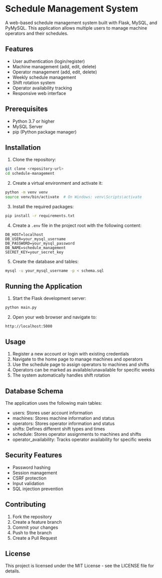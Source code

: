 # Schedule Management System

A web-based schedule management system built with Flask, MySQL, and PyMySQL. This application allows multiple users to manage machine operators and their schedules.

## Features

- User authentication (login/register)
- Machine management (add, edit, delete)
- Operator management (add, edit, delete)
- Weekly schedule management
- Shift rotation system
- Operator availability tracking
- Responsive web interface

## Prerequisites

- Python 3.7 or higher
- MySQL Server
- pip (Python package manager)

## Installation

1. Clone the repository:
```bash
git clone <repository-url>
cd schedule-management
```

2. Create a virtual environment and activate it:
```bash
python -m venv venv
source venv/bin/activate  # On Windows: venv\Scripts\activate
```

3. Install the required packages:
```bash
pip install -r requirements.txt
```

4. Create a `.env` file in the project root with the following content:
```
DB_HOST=localhost
DB_USER=your_mysql_username
DB_PASSWORD=your_mysql_password
DB_NAME=schedule_management
SECRET_KEY=your_secret_key
```

5. Create the database and tables:
```bash
mysql -u your_mysql_username -p < schema.sql
```

## Running the Application

1. Start the Flask development server:
```bash
python main.py
```

2. Open your web browser and navigate to:
```
http://localhost:5000
```

## Usage

1. Register a new account or login with existing credentials
2. Navigate to the home page to manage machines and operators
3. Use the schedule page to assign operators to machines and shifts
4. Operators can be marked as available/unavailable for specific weeks
5. The system automatically handles shift rotation

## Database Schema

The application uses the following main tables:
- users: Stores user account information
- machines: Stores machine information and status
- operators: Stores operator information and status
- shifts: Defines different shift types and times
- schedule: Stores operator assignments to machines and shifts
- operator_availability: Tracks operator availability for specific weeks

## Security Features

- Password hashing
- Session management
- CSRF protection
- Input validation
- SQL injection prevention

## Contributing

1. Fork the repository
2. Create a feature branch
3. Commit your changes
4. Push to the branch
5. Create a Pull Request

## License

This project is licensed under the MIT License - see the LICENSE file for details. 
